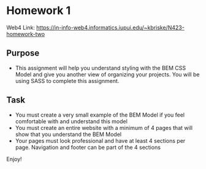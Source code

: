 # Homework 1

Web4 Link:
https://in-info-web4.informatics.iupui.edu/~kbriske/N423-homework-two

## Purpose
- This assignment will help you understand styling with the BEM CSS Model and give you another view of organizing your projects. You will be using SASS to complete this assignment.

## Task
- You must create a very small example of the BEM Model if you feel comfortable with and understand this model
- You must create an entire website with a minimum of 4 pages that will show that you understand the BEM Model
- Your pages must look professional and have at least 4 sections per page. Navigation and footer can be part of the 4 sections

Enjoy!